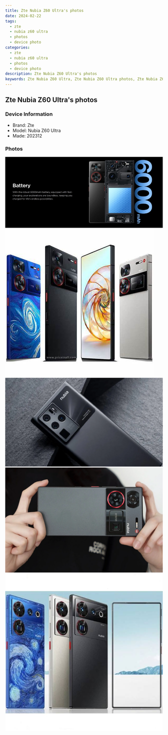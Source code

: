 ```yaml
---
title: Zte Nubia Z60 Ultra's photos
date: 2024-02-22
tags: 
  - zte
  - nubia z60 ultra
  - photos
  - device photo
categories: 
  - zte
  - nubia z60 ultra
  - photos
  - device photo
description: Zte Nubia Z60 Ultra's photos
keywords: Zte Nubia Z60 Ultra, Zte Nubia Z60 Ultra photos, Zte Nubia Z60 Ultra device photo
---
```


## Zte Nubia Z60 Ultra's photos

### Device Information

- Brand: Zte
- Model: Nubia Z60 Ultra
- Made: 202312

### Photos

![/images/best-assets/devices/zte/zte-nubia-z60-ultra/1.jpg](/images/best-assets/devices/zte/zte-nubia-z60-ultra/1.jpg)
![/images/best-assets/devices/zte/zte-nubia-z60-ultra/2.jpg](/images/best-assets/devices/zte/zte-nubia-z60-ultra/2.jpg)
![/images/best-assets/devices/zte/zte-nubia-z60-ultra/3.jpg](/images/best-assets/devices/zte/zte-nubia-z60-ultra/3.jpg)
![/images/best-assets/devices/zte/zte-nubia-z60-ultra/4.jpg](/images/best-assets/devices/zte/zte-nubia-z60-ultra/4.jpg)
![/images/best-assets/devices/zte/zte-nubia-z60-ultra/5.jpg](/images/best-assets/devices/zte/zte-nubia-z60-ultra/5.jpg)
